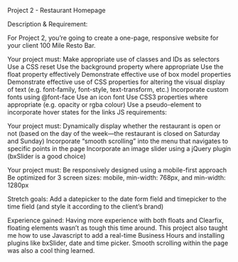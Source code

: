 Project 2 - Restaurant Homepage

Description & Requirement:

For Project 2, you’re going to create a one-page, responsive website for your client 100 Mile Resto Bar.

Your project must:
Make appropriate use of classes and IDs as selectors
Use a CSS reset
Use the background property where appropriate
Use the float property effectively
Demonstrate effective use of box model properties
Demonstrate effective use of CSS properties for altering the visual display of text (e.g. font-family, font-style, text-transform, etc.)
Incorporate custom fonts using @font-face
Use an icon font
Use CSS3 properties where appropriate (e.g. opacity or rgba colour)
Use a pseudo-element to incorporate hover states for the links
JS requirements:

Your project must:
Dynamically display whether the restaurant is open or not (based on the day of the week—the restaurant is closed on Saturday and Sunday)
Incorporate “smooth scrolling” into the menu that navigates to specific points in the page
Incorporate an image slider using a jQuery plugin (bxSlider is a good choice)

Your project must:
Be responsively designed using a mobile-first approach
Be optimized for 3 screen sizes: mobile, min-width: 768px, and min-width: 1280px

Stretch goals:
Add a datepicker to the date form field and timepicker to the time field (and style it according to the client’s brand)

Experience gained:
Having more experience with both floats and Clearfix, floating elements wasn’t as tough this time around. This project also taught me how to use Javascript to add a real-time Business Hours and installing plugins like bxSlider, date and time picker. Smooth scrolling within the page was also a cool thing learned. 